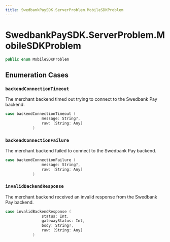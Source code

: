 ```yaml
---
title: SwedbankPaySDK.ServerProblem.MobileSDKProblem
---
```

# SwedbankPaySDK.ServerProblem.MobileSDKProblem

``` swift
public enum MobileSDKProblem 
```

## Enumeration Cases

### `backendConnectionTimeout`

The merchant backend timed out trying to connect to the Swedbank Pay backend.

``` swift
case backendConnectionTimeout (
                message: String?,
                raw: [String: Any]
            )
```

### `backendConnectionFailure`

The merchant backend failed to connect to the Swedbank Pay backend.

``` swift
case backendConnectionFailure (
                message: String?,
                raw: [String: Any]
            )
```

### `invalidBackendResponse`

The merchant backend received an invalid response from the Swedbank Pay backend.

``` swift
case invalidBackendResponse (
                status: Int,
                gatewayStatus: Int,
                body: String?,
                raw: [String: Any]
            )
```
